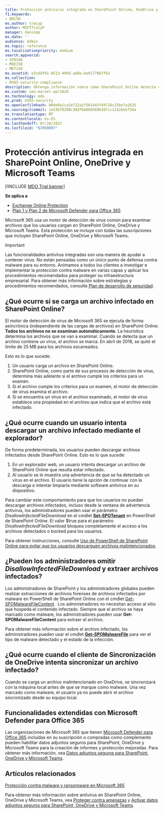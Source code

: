 ```yaml
---
title: Protección antivirus integrada en SharePoint Online, OneDrive y Microsoft Teams
f1.keywords:
- NOCSH
ms.author: tracyp
author: MSFTTracyP
manager: dansimp
ms.date: ''
audience: Admin
ms.topic: reference
ms.localizationpriority: medium
search.appverid:
- SPO160
- MOE150
- MET150
ms.assetid: e3c6df61-8513-499d-ad8e-8a91770bff63
ms.collection:
- M365-security-compliance
description: Obtenga información sobre cómo SharePoint Online detecta virus en los archivos que los usuarios cargan e impide que los usuarios descarguen o sincronicen los archivos.
ms.custom: seo-marvel-apr2020
ms.technology: mdo
ms.prod: m365-security
ms.openlocfilehash: b04e9a1ca2e722a2f581441f44716c22be7a1635
ms.sourcegitcommit: 1e53bf8208c30d7b60685896207cc1142bebf34a
ms.translationtype: MT
ms.contentlocale: es-ES
ms.lasthandoff: 07/28/2022
ms.locfileid: "67059697"
---
```

# <a name="built-in-virus-protection-in-sharepoint-online-onedrive-and-microsoft-teams"></a>Protección antivirus integrada en SharePoint Online, OneDrive y Microsoft Teams

[!INCLUDE [MDO Trial banner](../includes/mdo-trial-banner.md)]

**Se aplica a**
- [Exchange Online Protection](exchange-online-protection-overview.md)
- [Plan 1 y Plan 2 de Microsoft Defender para Office 365](defender-for-office-365.md)

Microsoft 365 usa un motor de detección de virus común para examinar archivos que los usuarios cargan en SharePoint Online, OneDrive y Microsoft Teams. Esta protección se incluye con todas las suscripciones que incluyen SharePoint Online, OneDrive y Microsoft Teams.

> [!IMPORTANT]
> Las funcionalidades antivirus integradas son una manera de ayudar a contener virus. No están pensadas como un único punto de defensa contra malware para su entorno. Animamos a todos los clientes a investigar e implementar la protección contra malware en varias capas y aplicar los procedimientos recomendados para proteger su infraestructura empresarial. Para obtener más información sobre estrategias y procedimientos recomendados, consulte [Plan de desarrollo de seguridad](security-roadmap.md).

## <a name="what-happens-if-an-infected-file-is-uploaded-to-sharepoint-online"></a>¿Qué ocurre si se carga un archivo infectado en SharePoint Online?

El motor de detección de virus de Microsoft 365 se ejecuta de forma asincrónica (independiente de las cargas de archivos) en SharePoint Online. **Todos los archivos no se examinan automáticamente**. La heurística determina los archivos que se van a examinar. Cuando se detecta que un archivo contiene un virus, el archivo se marca. En abril de 2018, se quitó el límite de 25 MB para los archivos escaneados.

Esto es lo que sucede:

1. Un usuario carga un archivo en SharePoint Online.
2. SharePoint Online, como parte de sus procesos de detección de virus, determina más adelante si el archivo cumple los criterios para un examen.
3. Si el archivo cumple los criterios para un examen, el motor de detección de virus examina el archivo.
4. Si se encuentra un virus en el archivo examinado, el motor de virus establece una propiedad en el archivo que indica que el archivo está infectado.

## <a name="what-happens-when-a-user-tries-to-download-an-infected-file-by-using-the-browser"></a>¿Qué ocurre cuando un usuario intenta descargar un archivo infectado mediante el explorador?

De forma predeterminada, los usuarios pueden descargar archivos infectados desde SharePoint Online. Esto es lo que sucede:

1. En un explorador web, un usuario intenta descargar un archivo de SharePoint Online que resulta estar infectado.
2. Al usuario se le muestra una advertencia de que se ha detectado un virus en el archivo. El usuario tiene la opción de continuar con la descarga e intentar limpiarla mediante software antivirus en su dispositivo.

Para cambiar este comportamiento para que los usuarios no puedan descargar archivos infectados, incluso desde la ventana de advertencia antivirus, los administradores pueden usar el parámetro *DisallowInfectedFileDownload* en el cmdlet **[Set-SPOTenant](/powershell/module/sharepoint-online/Set-SPOTenant)** en PowerShell de SharePoint Online. El valor $true para el parámetro *DisallowInfectedFileDownload* bloquea completamente el acceso a los archivos detectados o bocked para los usuarios.

Para obtener instrucciones, consulte [Uso de PowerShell de SharePoint Online para evitar que los usuarios descarguen archivos malintencionados](turn-on-mdo-for-spo-odb-and-teams.md#step-2-recommended-use-sharepoint-online-powershell-to-prevent-users-from-downloading-malicious-files).

## <a name="can-admins-bypass-disallowinfectedfiledownload-and-extract-infected-files"></a>¿Pueden los administradores omitir *DisallowInfectedFileDownload* y extraer archivos infectados?

Los administradores de SharePoint y los administradores globales pueden realizar extracciones de archivos forenses de archivos infectados por malware en PowerShell de SharePoint Online con el cmdlet [Get-SPOMalwareFileContent](/powershell/module/sharepoint-online/get-spomalwarefilecontent) . Los administradores no necesitan acceso al sitio que hospeda el contenido infectado. Siempre que el archivo se haya marcado como malware, los administradores pueden usar **Get-SPOMalwareFileContent** para extraer el archivo. 

Para obtener más información sobre el archivo infectado, los administradores pueden usar el cmdlet **[Get-SPOMalwareFile](/powershell/module/sharepoint-online/get-spomalwarefile)** para ver el tipo de malware detectado y el estado de la infección. 

## <a name="what-happens-when-the-onedrive-sync-client-tries-to-sync-an-infected-file"></a>¿Qué ocurre cuando el cliente de Sincronización de OneDrive intenta sincronizar un archivo infectado?

Cuando se carga un archivo malintencionado en OneDrive, se sincronizará con la máquina local antes de que se marque como malware. Una vez marcado como malware, el usuario ya no puede abrir el archivo sincronizado desde su equipo local.

## <a name="extended-capabilities-with-microsoft-defender-for-office-365"></a>Funcionalidades extendidas con Microsoft Defender para Office 365

Las organizaciones de Microsoft 365 que tienen [Microsoft Defender para Office 365](defender-for-office-365.md) incluidas en su suscripción o compradas como complemento pueden habilitar datos adjuntos seguros para SharePoint, OneDrive y Microsoft Teams para la creación de informes y protección mejoradas. Para obtener más información, vea [Datos adjuntos seguros para SharePoint, OneDrive y Microsoft Teams](mdo-for-spo-odb-and-teams.md).

## <a name="related-articles"></a>Artículos relacionados

[Protección contra malware y ransomware en Microsoft 365](/compliance/assurance/assurance-malware-and-ransomware-protection)

Para obtener más información sobre antivirus en SharePoint Online, OneDrive y Microsoft Teams, vea [Proteger contra amenazas](protect-against-threats.md) y [Activar datos adjuntos seguros para SharePoint, OneDrive y Microsoft Teams](turn-on-mdo-for-spo-odb-and-teams.md).
